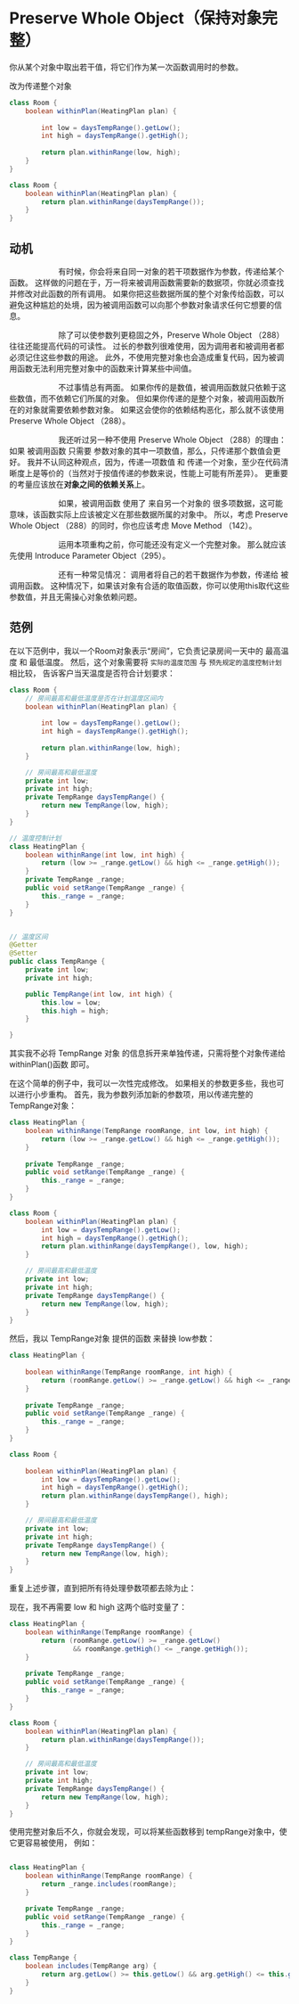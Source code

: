 # Preserve Whole Object（保持对象完整）

你从某个对象中取出若⼲值，将它们作为某⼀次函数调⽤时的参数。


改为传递整个对象

```java
class Room {
    boolean withinPlan(HeatingPlan plan) {
        
        int low = daysTempRange().getLow();
        int high = daysTempRange().getHigh();
        
        return plan.withinRange(low, high);
    }
}
```

```java
class Room {
    boolean withinPlan(HeatingPlan plan) {
        return plan.withinRange(daysTempRange());
    }
}
```


## 动机
&emsp;&emsp;&emsp;&emsp;&emsp;&emsp;
有时候，你会将来⾃同⼀对象的若⼲项数据作为参数，传递给某个函数。
这样做的问题在于，万⼀将来被调⽤函数需要新的数据项，你就必须查找并修改对此函数的所有调⽤。
如果你把这些数据所属的整个对象传给函数，可以避免这种尴尬的处境，因为被调⽤函数可以向那个参数对象请求任何它想要的信息。

&emsp;&emsp;&emsp;&emsp;&emsp;&emsp;
除了可以使参数列更稳固之外，Preserve Whole Object （288）往往还能提⾼代码的可读性。
过长的参数列很难使⽤，因为调⽤者和被调⽤者都必须记住这些参数的⽤途。
此外，不使⽤完整对象也会造成重复代码，因为被调⽤函数⽆法利⽤完整对象中的函数来计算某些中间值。

&emsp;&emsp;&emsp;&emsp;&emsp;&emsp;
不过事情总有两⾯。
如果你传的是数值，被调⽤函数就只依赖于这些数值，⽽不依赖它们所属的对象。
但如果你传递的是整个对象，被调⽤函数所在的对象就需要依赖参数对象。
如果这会使你的依赖结构恶化，那么就不该使⽤ Preserve Whole Object （288）。

&emsp;&emsp;&emsp;&emsp;&emsp;&emsp;
我还听过另⼀种不使⽤ Preserve Whole Object （288）的理由：
如果 被调⽤函数 只需要 参数对象的其中⼀项数值，那么，只传递那个数值会更好。
我并不认同这种观点，因为，传递⼀项数值 和 传递⼀个对象，⾄少在代码清晰度上是等价的（当然对于按值传递的参数来说，性能上可能有所差异）。
更重要的考量应该放在**对象之间的依赖关系**上。

&emsp;&emsp;&emsp;&emsp;&emsp;&emsp;
如果，被调⽤函数 使⽤了 来⾃另⼀个对象的 很多项数据，这可能意味，该函数实际上应该被定义在那些数据所属的对象中。
所以，考虑 Preserve Whole Object （288）的同时，你也应该考虑 Move Method （142）。

&emsp;&emsp;&emsp;&emsp;&emsp;&emsp;
运⽤本项重构之前，你可能还没有定义⼀个完整对象。
那么就应该先使⽤ Introduce Parameter Object（295）。

&emsp;&emsp;&emsp;&emsp;&emsp;&emsp;
还有⼀种常⻅情况：
调⽤者将⾃⼰的若⼲数据作为参数，传递给 被调⽤函数。 
这种情况下，如果该对象有合适的取值函数，你可以使⽤this取代这些参数值，并且⽆需操⼼对象依赖问题。


## 范例

在以下范例中，我以⼀个Room对象表示“房间”，它负责记录房间⼀天中的 最⾼温度 和 最低温度。
然后，这个对象需要将 `实际的温度范围` 与 `预先规定的温度控制计划` 相⽐较，
告诉客户当天温度是否符合计划要求：

```java
class Room {
    // 房间最高和最低温度是否在计划温度区间内
    boolean withinPlan(HeatingPlan plan) {
        
        int low = daysTempRange().getLow();
        int high = daysTempRange().getHigh();
        
        return plan.withinRange(low, high);
    }

    // 房间最高和最低温度
    private int low;
    private int high;
    private TempRange daysTempRange() {
        return new TempRange(low, high);
    }
}

// 温度控制计划
class HeatingPlan {
    boolean withinRange(int low, int high) {
        return (low >= _range.getLow() && high <= _range.getHigh());
    }
    private TempRange _range;
    public void setRange(TempRange _range) {
        this._range = _range;
    }
}


// 温度区间
@Getter
@Setter
public class TempRange {
    private int low;
    private int high;

    public TempRange(int low, int high) {
        this.low = low;
        this.high = high;
    }

}

```

其实我不必将 TempRange 对象 的信息拆开来单独传递，只需将整个对象传递给 withinPlan()函数 即可。

在这个简单的例⼦中，我可以⼀次性完成修改。
如果相关的参数更多些，我也可以进⾏⼩步重构。
⾸先，我为参数列添加新的参数项，⽤以传递完整的TempRange对象：
```java
class HeatingPlan {
    boolean withinRange(TempRange roomRange, int low, int high) {
        return (low >= _range.getLow() && high <= _range.getHigh());
    }
    
    private TempRange _range;
    public void setRange(TempRange _range) {
        this._range = _range;
    }
}

class Room {
    boolean withinPlan(HeatingPlan plan) {
        int low = daysTempRange().getLow();
        int high = daysTempRange().getHigh();
        return plan.withinRange(daysTempRange(), low, high);
    }

    // 房间最高和最低温度
    private int low;
    private int high;
    private TempRange daysTempRange() {
        return new TempRange(low, high);
    }
}
```

然后，我以 TempRange对象 提供的函数 来替换 low参数：
```java
class HeatingPlan {
    
    boolean withinRange(TempRange roomRange, int high) {
        return (roomRange.getLow() >= _range.getLow() && high <= _range.getHigh());
    }
    
    private TempRange _range;
    public void setRange(TempRange _range) {
        this._range = _range;
    }
}

class Room {
    
    boolean withinPlan(HeatingPlan plan) {
        int low = daysTempRange().getLow();
        int high = daysTempRange().getHigh();
        return plan.withinRange(daysTempRange(), high);
    }

    // 房间最高和最低温度
    private int low;
    private int high;
    private TempRange daysTempRange() {
        return new TempRange(low, high);
    }
}
```
重复上述步骤，直到把所有待处理參数项都去除为⽌：

现在，我不再需要 low 和 high 这两个临时变量了：
```java
class HeatingPlan {
    boolean withinRange(TempRange roomRange) {
        return (roomRange.getLow() >= _range.getLow() 
                && roomRange.getHigh() <= _range.getHigh());
    }
    
    private TempRange _range;
    public void setRange(TempRange _range) {
        this._range = _range;
    }
}

class Room {
    boolean withinPlan(HeatingPlan plan) {
        return plan.withinRange(daysTempRange());
    }

    // 房间最高和最低温度
    private int low;
    private int high;
    private TempRange daysTempRange() {
        return new TempRange(low, high);
    }
}

```

使⽤完整对象后不久，你就会发现，可以将某些函数移到 tempRange对象中，使它更容易被使⽤，
例如：
```java

class HeatingPlan {
    boolean withinRange(TempRange roomRange) {
        return _range.includes(roomRange);
    }

    private TempRange _range;
    public void setRange(TempRange _range) {
        this._range = _range;
    }
}

class TempRange {
    boolean includes(TempRange arg) {
        return arg.getLow() >= this.getLow() && arg.getHigh() <= this.getHigh();
    }
}

```